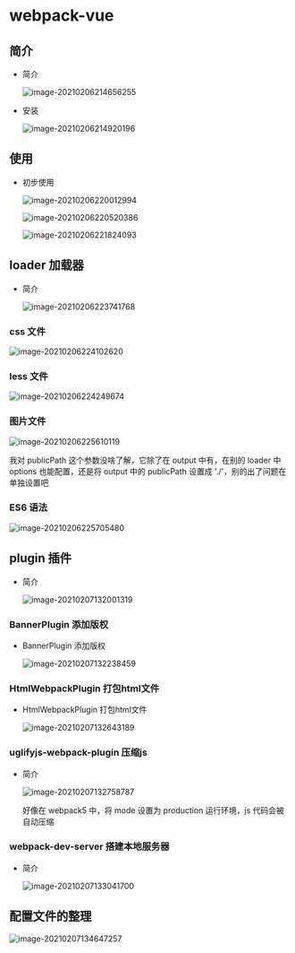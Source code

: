 # webpack-vue

## 简介

- 简介

  ![image-20210206214656255](https://gitee.com/twilight_h_1184651848/pic-go-img/raw/master/前端/vue/20210206214700.png)

- 安装

  ![image-20210206214920196](https://gitee.com/twilight_h_1184651848/pic-go-img/raw/master/前端/vue/20210206214921.png)

## 使用

- 初步使用

  ![image-20210206220012994](https://gitee.com/twilight_h_1184651848/pic-go-img/raw/master/前端/vue/20210206220014.png)

  ![image-20210206220520386](https://gitee.com/twilight_h_1184651848/pic-go-img/raw/master/前端/vue/20210206220521.png)

  ![image-20210206221824093](https://gitee.com/twilight_h_1184651848/pic-go-img/raw/master/前端/vue/20210206221825.png)

## loader 加载器

- 简介

  ![image-20210206223741768](https://gitee.com/twilight_h_1184651848/pic-go-img/raw/master/前端/vue/20210206223743.png)

### css 文件

![image-20210206224102620](https://gitee.com/twilight_h_1184651848/pic-go-img/raw/master/前端/vue/20210206224103.png)

### less 文件

![image-20210206224249674](https://gitee.com/twilight_h_1184651848/pic-go-img/raw/master/前端/vue/20210206224251.png)

### 图片文件

![image-20210206225610119](https://gitee.com/twilight_h_1184651848/pic-go-img/raw/master/前端/vue/20210206225611.png)

我对 publicPath 这个参数没啥了解，它除了在 output 中有，在别的 loader 中 options 也能配置，还是将 output 中的 publicPath 设置成 './'，别的出了问题在单独设置吧

### ES6 语法

![image-20210206225705480](https://gitee.com/twilight_h_1184651848/pic-go-img/raw/master/前端/vue/20210206225706.png)

## plugin 插件

- 简介

  ![image-20210207132001319](https://gitee.com/twilight_h_1184651848/pic-go-img/raw/master/前端/vue/20210207132003.png)

### BannerPlugin 添加版权

- BannerPlugin 添加版权

  ![image-20210207132238459](https://gitee.com/twilight_h_1184651848/pic-go-img/raw/master/前端/vue/20210207132239.png)

### HtmlWebpackPlugin 打包html文件

- HtmlWebpackPlugin 打包html文件

  ![image-20210207132643189](https://gitee.com/twilight_h_1184651848/pic-go-img/raw/master/前端/vue/20210207132644.png)

### uglifyjs-webpack-plugin 压缩js

- 简介

  ![image-20210207132758787](https://gitee.com/twilight_h_1184651848/pic-go-img/raw/master/前端/vue/20210207132759.png)

  好像在 webpack5 中，将 mode 设置为 production 运行环境，js 代码会被自动压缩

### webpack-dev-server 搭建本地服务器

- 简介

  ![image-20210207133041700](https://gitee.com/twilight_h_1184651848/pic-go-img/raw/master/前端/vue/20210207133101.png)

## 配置文件的整理

![image-20210207134647257](https://gitee.com/twilight_h_1184651848/pic-go-img/raw/master/前端/vue/20210207134649.png)